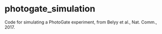 # photogate_simulation
Code for simulating a PhotoGate experiment, from Belyy et al., Nat. Comm., 2017.
